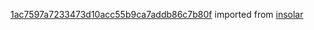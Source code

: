 [1ac7597a7233473d10acc55b9ca7addb86c7b80f](https://github.com/insolar/insolar/commit/1ac7597a7233473d10acc55b9ca7addb86c7b80f) imported from [insolar](https://github.com/insolar/insolar)

